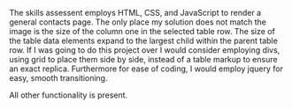 The skills assessent employs HTML, CSS, and JavaScript to render a general contacts page. The only place my solution does not match the image is the size of the column one in the selected table row. The size of the table data elements expand to the largest child within the parent table row. If I was going to do this project over I would consider employing divs, using grid to place them side by side, instead of a table markup to ensure an exact replica. Furthermore for ease of coding, I would employ jquery for easy, smooth transitioning. 

All other functionality is present.